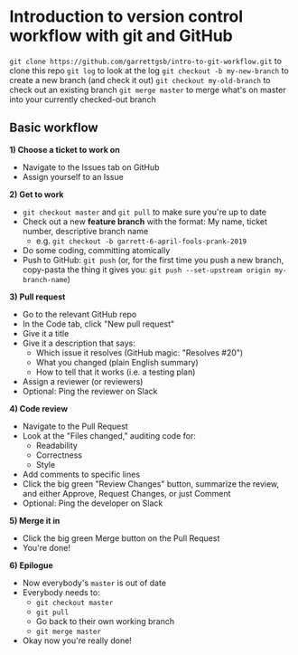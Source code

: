 # Introduction to version control workflow with git and GitHub

`git clone https://github.com/garrettgsb/intro-to-git-workflow.git` to clone this repo
`git log` to look at the log
`git checkout -b my-new-branch` to create a new branch (and check it out)
`git checkout my-old-branch` to check out an existing branch
`git merge master` to merge what's on master into your currently checked-out branch

## Basic workflow

**1) Choose a ticket to work on**

* Navigate to the Issues tab on GitHub
* Assign yourself to an Issue

**2) Get to work**

* `git checkout master` and `git pull` to make sure you're up to date
* Check out a new **feature branch** with the format: My name, ticket number, descriptive branch name
  - e.g. `git checkout -b garrett-6-april-fools-prank-2019`
* Do some coding, committing atomically
* Push to GitHub: `git push` (or, for the first time you push a new branch, copy-pasta the thing it gives you: `git push --set-upstream origin my-branch-name`)

**3) Pull request**

* Go to the relevant GitHub repo
* In the Code tab, click "New pull request"
* Give it a title
* Give it a description that says:
  - Which issue it resolves (GitHub magic: "Resolves #20")
  - What you changed (plain English summary)
  - How to tell that it works (i.e. a testing plan)
* Assign a reviewer (or reviewers)
* Optional: Ping the reviewer on Slack

**4) Code review**

* Navigate to the Pull Request
* Look at the "Files changed," auditing code for:
  - Readability
  - Correctness
  - Style
* Add comments to specific lines
* Click the big green "Review Changes" button, summarize the review, and either Approve, Request Changes, or just Comment
* Optional: Ping the developer on Slack

**5) Merge it in**

* Click the big green Merge button on the Pull Request
* You're done!

**6) Epilogue**

* Now everybody's `master` is out of date
* Everybody needs to:
  - `git checkout master`
  - `git pull`
  - Go back to their own working branch
  - `git merge master`
* Okay now you're really done!
